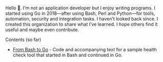 Hello 👋. I'm not an application developer but I enjoy writing programs. I started using Go in 2018—after using Bash, Perl and Python—for tools, automation, security and integration tasks. I haven’t looked back since. I created this organization to share what I’ve learned. I hope others find it useful and maybe even contribute.

Contents (so far)

* [From Bash to Go](https://github.com/go-hand/from-bash-to-go) - Code and accompanying text for a sample health check tool that started in Bash and continued in Go.
